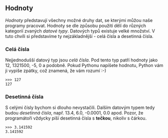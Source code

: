 ## Hodnoty

*Hodnoty* představují všechny možné druhy dat, se kterými můžou naše programy
pracovat. Hodnoty se dle způsobu použití dělí do různých kategoríí zvaných
*datové typy*. Datových typů existuje velké množství. V tuto chvíli si
představíme ty nejzákladnější - celá čísla a desetinná čísla.

### Celá čísla

Nejjednodušší datový typ jsou *celá čísla*. Pod tento typ patří hodnoty jako
12, 1321500, -5, 0 a podobně. Pokud Pythonu napíšete hodnotu, Python
vám ji vypíše zpátky, což znamená, že vám rozumí :-)

```pycon
>>> 127
127
```

### Desetinná čísla

S celými čísly bychom si dlouho nevystačili. Dalším datovým typem tedy budou
*desetinná čísla*, např. 13.4, 6.0, -0.0001, 0.0 apod. Pozor, že programátoři
vždycky píší desetinná čísla s **tečkou**, nikoliv s čárkou.

```pycon
>>> 3.141592
3.141592
```
